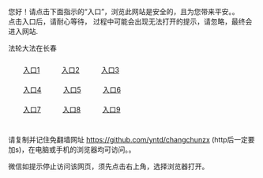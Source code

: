 您好！请点击下面指示的“入口”，浏览此网站是安全的，且为您带来平安。。 <br/>
点击入口后，请耐心等待， 过程中可能会出现无法打开的提示，请忽略，最终会进入网站. </br>

法轮大法在长春<br/>
<div style="padding:10px"><a style="margin:20px" target="_blank" href="https://d3b0lwcfrfdi9g.cloudfront.net/2Qpsp?dwpmui" id="ccLink1" rel="nofollow">入口1</a> <a target="_blank" style="margin:20px" href="https://dlenfddm3ljsk.cloudfront.net/2Qpsp?wgfqpf" id="ccLink2" rel="nofollow">入口2</a> <a style="margin:20px" target="_blank" href="https://d1d44zdr6sz9o5.cloudfront.net/2Qpsp?yxtiuf" id="ccLink3" rel="nofollow">入口3</a></div>

<div style="padding:10px" ><a style="margin:20px" target="_blank" href="https://d3b0lwcfrfdi9g.cloudfront.net/2Qpsp?dwpmui" id="ccLink4" rel="nofollow">入口4</a> <a style="margin:20px" href="https://dlenfddm3ljsk.cloudfront.net/2Qpsp?wgfqpf" target="_blank" id="ccLink5" rel="nofollow">入口5</a> <a style="margin:20px" href="https://d1d44zdr6sz9o5.cloudfront.net/2Qpsp?yxtiuf" target="_blank" id="ccLink6" rel="nofollow">入口6</a></div>

<div style="padding:10px"><a style="margin:20px" target="_blank" href="https://d3b0lwcfrfdi9g.cloudfront.net/2Qpsp?dwpmui" id="ccLink7" rel="nofollow">入口7</a> <a style="margin:20px" href="https://dlenfddm3ljsk.cloudfront.net/2Qpsp?wgfqpf" target="_blank" id="ccLink8" rel="nofollow">入口8</a> <a style="margin:20px" target="_blank" href="https://d1d44zdr6sz9o5.cloudfront.net/2Qpsp?yxtiuf" id="ccLink9" rel="nofollow">入口9</a></div>

<br/>



请复制并记住免翻墙网址 https://github.com/yntd/changchunzx (http后一定要加s)，在电脑或手机的浏览器均可访问。。<br/>

微信如提示停止访问该网页，须先点击右上角，选择浏览器打开。
